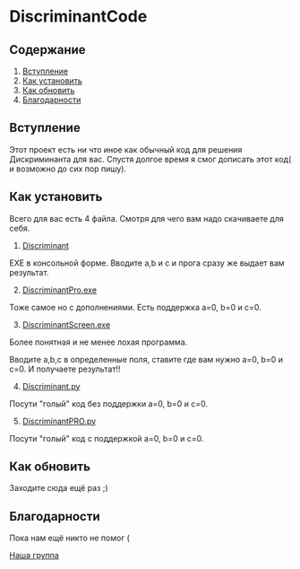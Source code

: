 # DiscriminantCode

## Содержание
1. [Вступление](https://github.com/abova29/discriminant#Встуление)
2. [Как установить](https://github.com/abova29/discriminant#Как-установить)
3. [Как обновить](https://github.com/abova29/discriminant#Как-обновить)
4. [Благодарности](https://github.com/abova29/discriminant#Благодарности)

## Вступление

Этот проект есть ни что иное как обычный код для решения Дискриминанта для вас.
Спустя долгое время я смог дописать этот код( и возможно до сих пор пишу).

## Как установить

Всего для вас есть 4 файла.
Смотря для чего вам надо скачиваете для себя.

1. [Discriminant](https://drive.google.com/file/d/1zVb7HPm68isor2z092kRd55SPwV7DGQ5/view?usp=sharing) 

EXE в консольной форме.
Вводите a,b и c и прога сразу же выдает вам результат.


2. [DiscriminantPro.exe]() 

Тоже самое но с дополнениями.
Есть поддержка a=0, b=0 и c=0. 


3. [DiscriminantScreen.exe]()

Более понятная и не менее лохая программа.

Вводите a,b,c в определенные поля, ставите где вам нужно a=0, b=0 и c=0.
И получаете результат!!


4. [Discriminant.py]()

Посути "голый" код без поддержки a=0, b=0 и c=0.


5. [DiscriminantPRO.py]()

Посути "голый" код c поддержкой a=0, b=0 и c=0. 



## Как обновить

Заходите сюда ещё раз ;)



## Благодарности

Пока нам ещё никто не помог (

[Наша группа](https://vk.com/club208855754)
